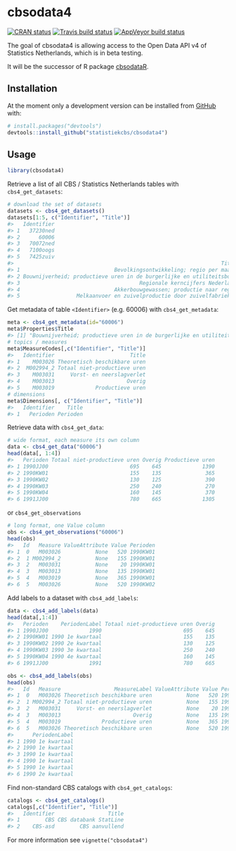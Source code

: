 
<!-- README.md is generated from README.Rmd. Please edit that file -->

<!-- README.md is generated from README.Rmd. Please edit that file -->

# cbsodata4

<!-- badges: start -->

[![CRAN
status](https://www.r-pkg.org/badges/version/cbsodata4)](https://cran.r-project.org/package=cbsodata4)
[![Travis build
status](https://travis-ci.org/statistiekcbs/cbsodata4.svg?branch=master)](https://travis-ci.org/statistiekcbs/cbsodata4)
[![AppVeyor build
status](https://ci.appveyor.com/api/projects/status/github/statistiekcbs/cbsodata4?branch=master&svg=true)](https://ci.appveyor.com/project/edwindj/cbsodata4)

<!-- badges: end -->

The goal of cbsodata4 is allowing access to the Open Data API v4 of
Statistics Netherlands, which is in beta testing.

It will be the successor of R package
[cbsodataR](https://CRAN.R-project.org/package=cbsodataR).

## Installation

<!--

You can install the released version of cbsodata4 from [CRAN](https://CRAN.R-project.org) with:

```r
install.packages("cbsodata4")
```
!-->

At the moment only a development version can be installed from
[GitHub](https://github.com/) with:

``` r
# install.packages("devtools")
devtools::install_github("statistiekcbs/cbsodata4")
```

## Usage

``` r
library(cbsodata4)
```

Retrieve a list of all CBS / Statistics Netherlands tables with
`cbs4_get_datasets`:

``` r
# download the set of datasets
datasets <- cbs4_get_datasets()
datasets[1:5, c("Identifier", "Title")]
#>   Identifier
#> 1   37230ned
#> 2      60006
#> 3   70072ned
#> 4   7100oogs
#> 5   7425zuiv
#>                                                                  Title
#> 1                              Bevolkingsontwikkeling; regio per maand
#> 2 Bouwnijverheid; productieve uren in de burgerlijke en utiliteitsbouw
#> 3                                      Regionale kerncijfers Nederland
#> 4                              Akkerbouwgewassen; productie naar regio
#> 5                  Melkaanvoer en zuivelproductie door zuivelfabrieken
```

Get metadata of table `<Identifier>` (e.g. 60006) with
`cbs4_get_metadata`:

``` r
meta <- cbs4_get_metadata(id="60006")
meta$Properties$Title
#> [1] "Bouwnijverheid; productieve uren in de burgerlijke en utiliteitsbouw"
# topics / measures
meta$MeasureCodes[,c("Identifier", "Title")]
#>   Identifier                        Title
#> 1    M003026 Theoretisch beschikbare uren
#> 2  M002994_2 Totaal niet-productieve uren
#> 3    M003031     Vorst- en neerslagverlet
#> 4    M003013                       Overig
#> 5    M003019             Productieve uren
# dimensions
meta$Dimensions[, c("Identifier", "Title")]
#>   Identifier    Title
#> 1   Perioden Perioden
```

Retrieve data with `cbs4_get_data`:

``` r
# wide format, each measure its own column
data <- cbs4_get_data("60006")
head(data[, 1:4])
#>   Perioden Totaal niet-productieve uren Overig Productieve uren
#> 1 1990JJ00                          695    645             1390
#> 2 1990KW01                          155    135              365
#> 3 1990KW02                          130    125              390
#> 4 1990KW03                          250    240              270
#> 5 1990KW04                          160    145              370
#> 6 1991JJ00                          780    665             1305
```

or `cbs4_get_observations`

``` r
# long format, one Value column
obs <- cbs4_get_observations("60006")
head(obs)
#>   Id   Measure ValueAttribute Value Perioden
#> 1  0   M003026           None   520 1990KW01
#> 2  1 M002994_2           None   155 1990KW01
#> 3  2   M003031           None    20 1990KW01
#> 4  3   M003013           None   135 1990KW01
#> 5  4   M003019           None   365 1990KW01
#> 6  5   M003026           None   520 1990KW02
```

Add labels to a dataset with `cbs4_add_labels`:

``` r
data <- cbs4_add_labels(data)
head(data[,1:4])
#>   Perioden    PeriodenLabel Totaal niet-productieve uren Overig
#> 1 1990JJ00             1990                          695    645
#> 2 1990KW01 1990 1e kwartaal                          155    135
#> 3 1990KW02 1990 2e kwartaal                          130    125
#> 4 1990KW03 1990 3e kwartaal                          250    240
#> 5 1990KW04 1990 4e kwartaal                          160    145
#> 6 1991JJ00             1991                          780    665

obs <- cbs4_add_labels(obs)
head(obs)
#>   Id   Measure                 MeasureLabel ValueAttribute Value Perioden
#> 1  0   M003026 Theoretisch beschikbare uren           None   520 1990KW01
#> 2  1 M002994_2 Totaal niet-productieve uren           None   155 1990KW01
#> 3  2   M003031     Vorst- en neerslagverlet           None    20 1990KW01
#> 4  3   M003013                       Overig           None   135 1990KW01
#> 5  4   M003019             Productieve uren           None   365 1990KW01
#> 6  5   M003026 Theoretisch beschikbare uren           None   520 1990KW02
#>      PeriodenLabel
#> 1 1990 1e kwartaal
#> 2 1990 1e kwartaal
#> 3 1990 1e kwartaal
#> 4 1990 1e kwartaal
#> 5 1990 1e kwartaal
#> 6 1990 2e kwartaal
```

Find non-standard CBS catalogs with `cbs4_get_catalogs`:

``` r
catalogs <- cbs4_get_catalogs()
catalogs[,c("Identifier", "Title")]
#>   Identifier                 Title
#> 1        CBS CBS databank StatLine
#> 2    CBS-asd        CBS aanvullend
```

For more information see `vignette("cbsodata4")`
